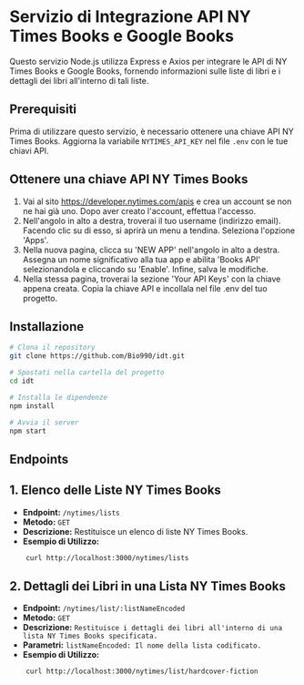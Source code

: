 # Servizio di Integrazione API NY Times Books e Google Books

Questo servizio Node.js utilizza Express e Axios per integrare le API di NY Times Books e Google Books, fornendo informazioni sulle liste di libri e i dettagli dei libri all'interno di tali liste.

## Prerequisiti

Prima di utilizzare questo servizio, è necessario ottenere una chiave API NY Times Books. 
Aggiorna la variabile `NYTIMES_API_KEY` nel file `.env` con le tue chiavi API.

## Ottenere una chiave API NY Times Books

1. Vai al sito https://developer.nytimes.com/apis e crea un account se non ne hai già uno. Dopo aver creato l'account, effettua l'accesso.
2. Nell'angolo in alto a destra, troverai il tuo username (indirizzo email). Facendo clic su di esso, si aprirà un menu a tendina. Seleziona l'opzione 'Apps'.
3. Nella nuova pagina, clicca su 'NEW APP' nell'angolo in alto a destra. Assegna un nome significativo alla tua app e abilita 'Books API' selezionandola e cliccando su 'Enable'. Infine, salva le modifiche.
4. Nella stessa pagina, troverai la sezione 'Your API Keys' con la chiave appena creata. Copia la chiave API e incollala nel file .env del tuo progetto.

## Installazione

```bash
# Clona il repository
git clone https://github.com/Bio990/idt.git

# Spostati nella cartella del progetto
cd idt

# Installa le dipendenze
npm install

# Avvia il server
npm start
```

## Endpoints

## 1. Elenco delle Liste NY Times Books
- **Endpoint:** `/nytimes/lists`
- **Metodo:** `GET`
- **Descrizione:** Restituisce un elenco di liste NY Times Books.
- **Esempio di Utilizzo:**
```bash
    curl http://localhost:3000/nytimes/lists
```

## 2. Dettagli dei Libri in una Lista NY Times Books
- **Endpoint:** `/nytimes/list/:listNameEncoded`
- **Metodo:** `GET`
- **Descrizione:** `Restituisce i dettagli dei libri all'interno di una     lista NY Times Books specificata.`
- **Parametri:** `listNameEncoded: Il nome della lista codificato.`
- **Esempio di Utilizzo:**
```bash
    curl http://localhost:3000/nytimes/list/hardcover-fiction
```
